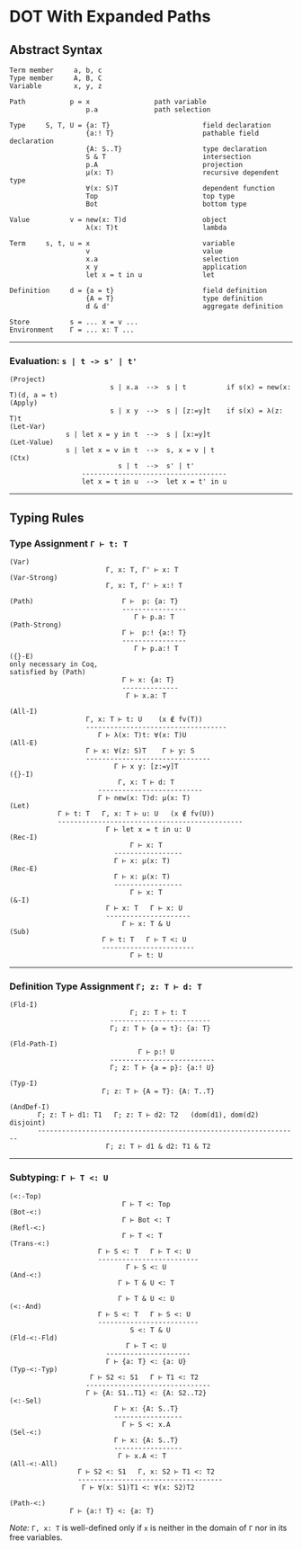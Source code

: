 # DOT With Expanded Paths

## Abstract Syntax

    Term member     a, b, c
    Type member     A, B, C
    Variable        x, y, z

    Path           p = x			    path variable			
                       p.a			    path selection			

    Type     S, T, U = {a: T}                       field declaration
                       {a:! T}                      pathable field declaration		
                       {A: S..T}                    type declaration
                       S & T                        intersection
                       p.A                          projection				
                       μ(x: T)                      recursive dependent type
                       ∀(x: S)T                     dependent function
                       Top                          top type
                       Bot                          bottom type

    Value          v = new(x: T)d                   object
                       λ(x: T)t                     lambda

    Term     s, t, u = x                            variable
                       v                            value
                       x.a                          selection
                       x y                          application
                       let x = t in u               let

    Definition     d = {a = t}                      field definition
                       {A = T}                      type definition
                       d & d'                       aggregate definition

    Store          s = ... x = v ...
    Environment    Γ = ... x: T ...

***

### Evaluation: `s | t -> s' | t'`

    (Project)
                             s | x.a  -->  s | t          if s(x) = new(x: T)(d, a = t)
    (Apply)
                             s | x y  -->  s | [z:=y]t    if s(x) = λ(z: T)t
    (Let-Var)
                  s | let x = y in t  -->  s | [x:=y]t
    (Let-Value)
                  s | let x = v in t  -->  s, x = v | t
    (Ctx)
                               s | t  -->  s' | t'
                      ------------------------------------
                      let x = t in u  -->  let x = t' in u

***

## Typing Rules

### Type Assignment `Γ ⊢ t: T`

    (Var)
                            Γ, x: T, Γ' ⊢ x: T		
    (Var-Strong)
                            Γ, x: T, Γ' ⊢ x:! T						

    (Path)                      Г ⊢  p: {a: T}
                                ----------------					
                                   Г ⊢ p.a: T
    (Path-Strong)
                                Г ⊢  p:! {a:! T}
                                ----------------					
                                   Г ⊢ p.a:! T
    ({}-E)
    only necessary in Coq,
    satisfied by (Path)
                                Γ ⊢ x: {a: T}
                                --------------
                                 Γ ⊢ x.a: T

    (All-I)
                       Γ, x: T ⊢ t: U    (x ∉ fv(T))
                       -----------------------------------
                          Γ ⊢ λ(x: T)t: ∀(x: T)U
    (All-E)
                       Γ ⊢ x: ∀(z: S)T    Γ ⊢ y: S
                       -------------------------------
                              Γ ⊢ x y: [z:=y]T
    ({}-I)
                               Γ, x: T ⊢ d: T
                          --------------------------
                          Γ ⊢ new(x: T)d: μ(x: T)
    (Let)
                Γ ⊢ t: T   Γ, x: T ⊢ u: U   (x ∉ fv(U))
                ----------------------------------------------
                            Γ ⊢ let x = t in u: U
    (Rec-I)
                                  Γ ⊢ x: T
                              -----------------
                              Γ ⊢ x: μ(x: T)
    (Rec-E)
                              Γ ⊢ x: μ(x: T)
                              -----------------
                                  Γ ⊢ x: T
    (&-I)
                            Γ ⊢ x: T   Γ ⊢ x: U
                            ---------------------
                                Γ ⊢ x: T & U
    (Sub)
                           Γ ⊢ t: T   Γ ⊢ T <: U
                           -----------------------
                                  Γ ⊢ t: U

***

### Definition Type Assignment `Γ; z: T ⊢ d: T`					

    (Fld-I)
                                  Γ; z: T ⊢ t: T
                             -------------------------
                             Γ; z: T ⊢ {a = t}: {a: T}

    (Fld-Path-I)
                                    Г ⊢ p:! U
                             --------------------------					
                             Г; z: T ⊢ {a = p}: {a:! U}

    (Typ-I)
                           Γ; z: T ⊢ {A = T}: {A: T..T}

    (AndDef-I)
           Γ; z: T ⊢ d1: T1   Γ; z: T ⊢ d2: T2   (dom(d1), dom(d2) disjoint)
           -----------------------------------------------------------------
                            Γ; z: T ⊢ d1 & d2: T1 & T2


***

### Subtyping: `Γ ⊢ T <: U`

    (<:-Top)
                                Γ ⊢ T <: Top
    (Bot-<:)
                                Γ ⊢ Bot <: T
    (Refl-<:)
                                Γ ⊢ T <: T
    (Trans-<:)
                          Γ ⊢ S <: T   Γ ⊢ T <: U
                          -------------------------
                                 Γ ⊢ S <: U
    (And-<:)
                               Γ ⊢ T & U <: T

                               Γ ⊢ T & U <: U
    (<:-And)
                          Γ ⊢ S <: T   Γ ⊢ S <: U
                          -------------------------
                                  S <: T & U
    (Fld-<:-Fld)
                                 Γ ⊢ T <: U
                            ---------------------
                            Γ ⊢ {a: T} <: {a: U}
    (Typ-<:-Typ)
                        Γ ⊢ S2 <: S1   Γ ⊢ T1 <: T2
                       -------------------------------
                       Γ ⊢ {A: S1..T1} <: {A: S2..T2}
    (<:-Sel)
                              Γ ⊢ x: {A: S..T}
                              -----------------
                                Γ ⊢ S <: x.A
    (Sel-<:)
                              Γ ⊢ x: {A: S..T}
                              -----------------
                               Γ ⊢ x.A <: T
    (All-<:-All)
                     Γ ⊢ S2 <: S1   Γ, x: S2 ⊢ T1 <: T2
                     ------------------------------------
                      Γ ⊢ ∀(x: S1)T1 <: ∀(x: S2)T2

    (Path-<:)		   
    			   Г ⊢ {a:! T} <: {a: T}					


*Note:* `Γ, x: T` is well-defined only if `x` is neither in the domain of `Γ` nor in
its free variables.
